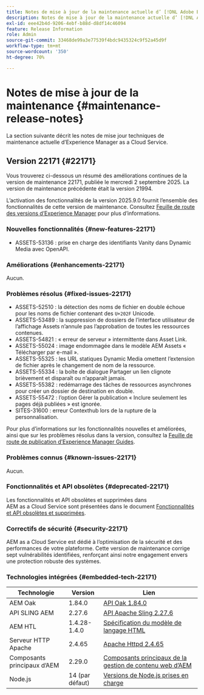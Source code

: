 ```yaml
---
title: Notes de mise à jour de la maintenance actuelle d’ [!DNL Adobe Experience Manager]  as a Cloud Service.
description: Notes de mise à jour de la maintenance actuelle d’ [!DNL Adobe Experience Manager]  as a Cloud Service.
exl-id: eee42b4d-9206-4ebf-b88d-d8df14c46094
feature: Release Information
role: Admin
source-git-commit: 33468de99a3e77539f4bdc9435324c9f52a45d9f
workflow-type: tm+mt
source-wordcount: '350'
ht-degree: 70%

---
```



# Notes de mise à jour de la maintenance {#maintenance-release-notes}

La section suivante décrit les notes de mise jour techniques de maintenance actuelle d’Experience Manager as a Cloud Service.

## Version 22171 {#22171}

Vous trouverez ci-dessous un résumé des améliorations continues de la version de maintenance 22171, publiée le mercredi 2 septembre 2025. La version de maintenance précédente était la version 21994.

L’activation des fonctionnalités de la version 2025.9.0 fournit l’ensemble des fonctionnalités de cette version de maintenance. Consultez [Feuille de route des versions d’Experience Manager](https://experienceleague.adobe.com/fr/docs/experience-manager-release-information/aem-release-updates/update-releases-roadmap) pour plus d’informations.

### Nouvelles fonctionnalités  {#new-features-22171}

* ASSETS-53136 : prise en charge des identifiants Vanity dans Dynamic Media avec OpenAPI.

### Améliorations {#enhancements-22171}

Aucun.

### Problèmes résolus {#fixed-issues-22171}

* ASSETS-52510 : la détection des noms de fichier en double échoue pour les noms de fichier contenant des `U+202F` Unicode.
* ASSETS-53489 : la suppression de dossiers de l’interface utilisateur de l’affichage Assets n’annule pas l’approbation de toutes les ressources contenues.
* ASSETS-54821 : « erreur de serveur » intermittente dans Asset Link.
* ASSETS-55024 : image endommagée dans le modèle AEM Assets « Télécharger par e-mail ».
* ASSETS-55325 : les URL statiques Dynamic Media omettent l’extension de fichier après le changement de nom de la ressource.
* ASSETS-55334 : la boîte de dialogue Partager un lien clignote brièvement et disparaît ou n’apparaît jamais.
* ASSETS-55382 : redémarrage des tâches de ressources asynchrones pour créer un dossier de destination en double.
* ASSETS-55472 : l’option Gérer la publication « Inclure seulement les pages déjà publiées » est ignorée.
* SITES-31600 : erreur Contexthub lors de la rupture de la personnalisation.

Pour plus d’informations sur les fonctionnalités nouvelles et améliorées, ainsi que sur les problèmes résolus dans la version, consultez la [Feuille de route de publication d’Experience Manager Guides](https://experienceleague.adobe.com/fr/docs/experience-manager-guides/using/release-info/aem-guides-releases-roadmap).

### Problèmes connus {#known-issues-22171}

Aucun.

### Fonctionnalités et API obsolètes {#deprecated-22171}

Les fonctionnalités et API obsolètes et supprimées dans AEM as a Cloud Service sont présentées dans le document [Fonctionnalités et API obsolètes et supprimées](/help/release-notes/deprecated-removed-features.md).

### Correctifs de sécurité {#security-22171}

AEM as a Cloud Service est dédié à l’optimisation de la sécurité et des performances de votre plateforme. Cette version de maintenance corrige sept vulnérabilités identifiées, renforçant ainsi notre engagement envers une protection robuste des systèmes.

### Technologies intégrées {#embedded-tech-22171}

| Technologie | Version | Lien |
|---|---|---|
| AEM Oak | 1.84.0 | [API Oak 1.84.0](https://www.javadoc.io/doc/org.apache.jackrabbit/oak-api/1.84/index.html) |
| API SLING AEM | 2.27.6 | [API Apache Sling 2.27.6](https://www.javadoc.io/doc/org.apache.sling/org.apache.sling.api/latest/index.html) |
| AEM HTL | 1.4.28-1.4.0 | [Spécification du modèle de langage HTML](https://github.com/adobe/htl-spec) |
| Serveur HTTP Apache | 2.4.65 | [Apache Httpd 2.4.65](https://apache.googlesource.com/httpd/+/refs/tags/2.4.65/CHANGES) |
| Composants principaux d’AEM | 2.29.0 | [Composants principaux de la gestion de contenu web d’AEM](https://github.com/adobe/aem-core-wcm-components) |
| Node.js | 14 (par défaut) | [Versions de Node.js prises en charge](https://experienceleague.adobe.com/fr/docs/experience-manager-cloud-service/content/implementing/developing/developing-with-front-end-pipelines#node-versions) |
